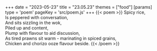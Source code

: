 +++
date = "2023-05-23"
title = "23.05.23"
themes = ["food"]
[params]
  type = 'poem'
  pageKey = 'src/poem.js'
+++
{{< poem >}}
Spicy rice,  
Is peppered with conversation,  
And sits sizzling in the wok,  
Piled up and content,  
Plump with flavour to aid discussion,  
As tired prawns sit warm - marinating in spiced grains,  
Chicken and chorizo ooze flavour beside.
{{< /poem >}}